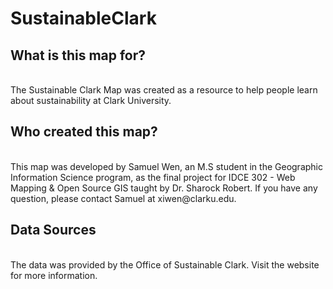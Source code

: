 # SustainableClark

<h2>What is this map for?</h2><br>
The Sustainable Clark Map was created as a resource to help people learn about sustainability at Clark University.

<h2>Who created this map?</h2><br>
This map was developed by Samuel Wen, an M.S student in the Geographic Information Science program, as the final project for IDCE 302 - Web Mapping & Open Source GIS taught by Dr. Sharock Robert. If you have any question, please contact Samuel at xiwen@clarku.edu.

<h2>Data Sources</h2><br>
The data was provided by the Office of Sustainable Clark. Visit the website for more information.
